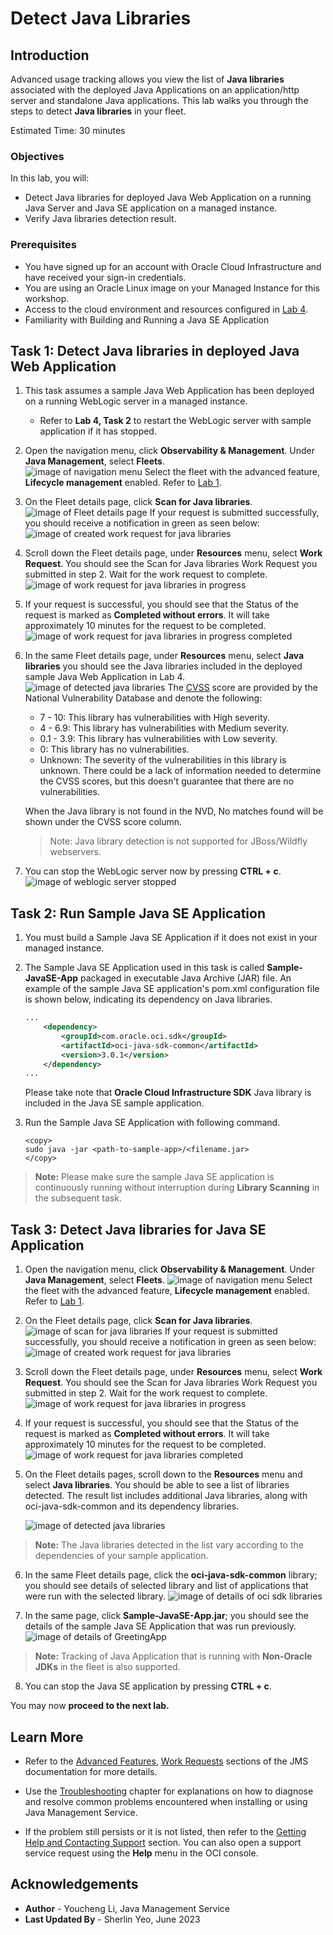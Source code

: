 # Detect Java Libraries

## Introduction

Advanced usage tracking allows you view the list of **Java libraries** associated with the deployed Java Applications on an application/http server and standalone Java applications.
This lab walks you through the steps to detect **Java libraries** in your fleet.

Estimated Time: 30 minutes

### Objectives

In this lab, you will:

* Detect Java libraries for deployed Java Web Application on a running Java Server and Java SE application on a managed instance.
* Verify Java libraries detection result.


### Prerequisites

* You have signed up for an account with Oracle Cloud Infrastructure and have received your sign-in credentials.
* You are using an Oracle Linux image on your Managed Instance for this workshop.
* Access to the cloud environment and resources configured in [Lab 4](?lab=track-java-servers).
* Familiarity with Building and Running a Java SE Application

## Task 1: Detect Java libraries in deployed Java Web Application

1. This task assumes a sample Java Web Application has been deployed on a running WebLogic server in a managed instance.
	* Refer to **Lab 4, Task 2** to restart the WebLogic server with sample application if it has stopped.

2. Open the navigation menu, click **Observability & Management**. Under **Java Management**, select **Fleets**.  
	![image of navigation menu](images/console-navigation-fleet.png)
	Select the fleet with the advanced feature, **Lifecycle management** enabled. Refer to  [Lab 1](?lab=set-up-and-enable-advanced-features-on-java-management-service).

3. On the Fleet details page, click **Scan for Java libraries**.
	![image of Fleet details page](images/scan-java-libraries.png)
	If your request is submitted successfully, you should receive a notification in green as seen below: 
	![image of created work request for java libraries](images/work-request-of-libraries-scan-created.png)

4. Scroll down the Fleet details page, under **Resources** menu, select **Work Request**. You should see the Scan for Java libraries Work Request you submitted in step 2. Wait for the work request to complete.
	![image of work request for java libraries in progress](images/work-request-of-libraries-scan-in-progress.png)

5. If your request is successful, you should see that the Status of the request is marked as **Completed without errors**. It will take approximately 10 minutes for the request to be completed.
	![image of work request for java libraries in progress completed](images/work-request-of-libraries-scan-completed.png)

6. In the same Fleet details page, under **Resources** menu, select **Java libraries** you should see the Java libraries included in the deployed sample Java Web Application in Lab 4.
	![image of detected java libraries](images/java-libraries-web.png)
	The [CVSS](https://www.oracle.com/security-alerts/cvssscoringsystem.html) score are provided by the National Vulnerability Database and denote the following: 
	- 7 - 10: This library has vulnerabilities with High severity. 
    - 4 - 6.9: This library has vulnerabilities with Medium severity. 
    - 0.1 - 3.9: This library has vulnerabilities with Low severity. 
    - 0: This library has no vulnerabilities.
    - Unknown: The severity of the vulnerabilities in this library is unknown. There could be a lack of information needed to determine the CVSS scores, but this doesn't guarantee that there are no vulnerabilities. 

	When the Java library is not found in the NVD, No matches found will be shown under the CVSS score column.
	> Note: Java library detection is not supported for JBoss/Wildfly webservers.

7. You can stop the WebLogic server now by pressing **CTRL + c**.
	![image of weblogic server stopped](images/stop-weblogic-server.png)


## Task 2: Run Sample Java SE Application

1. You must build a Sample Java SE Application if it does not exist in your managed instance.
2. The Sample Java SE Application used in this task is called **Sample-JavaSE-App** packaged in executable Java Archive (JAR) file. An example of the sample Java SE application's pom.xml configuration file is shown below, indicating its dependency on Java libraries.
	```xml
	...
		<dependency>
			<groupId>com.oracle.oci.sdk</groupId>
			<artifactId>oci-java-sdk-common</artifactId>
			<version>3.0.1</version>
		</dependency>
	...
	```
	Please take note that **Oracle Cloud Infrastructure SDK** Java library is included in the Java SE sample application.

3. Run the Sample Java SE Application with following command.
	```
	<copy>
	sudo java -jar <path-to-sample-app>/<filename.jar>
	</copy>
	```
> **Note:** Please make sure the sample Java SE application is continuously running without interruption during **Library Scanning** in the subsequent task.

## Task 3: Detect Java libraries for Java SE Application

1. Open the navigation menu, click **Observability & Management**. Under **Java Management**, select **Fleets**.
	![image of navigation menu](images/console-navigation-fleet.png)
	Select the fleet with the advanced feature, **Lifecycle management** enabled. Refer to  [Lab 1](?lab=set-up-and-enable-advanced-features-on-java-management-service).

2. On the Fleet details page, click **Scan for Java libraries**.
	![image of scan for java libraries](images/scan-java-libraries.png)
	If your request is submitted successfully, you should receive a notification in green as seen below: 
	![image of created work request for java libraries](images/work-request-of-libraries-scan-created.png)

3. Scroll down the Fleet details page, under **Resources** menu, select **Work Request**. You should see the Scan for Java libraries Work Request you submitted in step 2. Wait for the work request to complete.
	![image of work request for java libraries in progress](images/work-request-of-libraries-scan-in-progress.png)

4. If your request is successful, you should see that the Status of the request is marked as **Completed without errors**. It will take approximately 10 minutes for the request to be completed.
	![image of work request for java libraries completed](images/work-request-of-libraries-scan-completed.png)

5. On the Fleet details pages, scroll down to the **Resources** menu and select **Java libraries**. You should be able to see a list of libraries detected. The result list includes additional Java libraries, along with oci-java-sdk-common and its dependency libraries.

	![image of detected java libraries](images/java-libraries-oci.png)
> **Note:** The Java libraries detected in the list vary according to the dependencies of your sample application.

6. In the same Fleet details page, click the **oci-java-sdk-common** library; you should see details of selected library and list of applications that were run with the selected library. 
	![image of details of oci sdk libraries](images/java-se-app-info.png)

7. In the same page, click **Sample-JavaSE-App.jar**; you should see the details of the sample Java SE Application that was run previously.
	![image of details of GreetingApp](images/java-se-app-detail.png)

> **Note:** Tracking of Java Application that is running with **Non-Oracle JDKs** in the fleet is also supported.

8. You can stop the Java SE application by pressing **CTRL + c**.  

You may now **proceed to the next lab.**

## Learn More
* Refer to the [Advanced Features](https://docs.oracle.com/en-us/iaas/jms/doc/advanced-features.html), [Work Requests](https://docs.oracle.com/en-us/iaas/jms/doc/using-java-management-service.html#GUID-77AEEBC0-93A5-4E99-96D6-BEE0FEE4539F) sections of the JMS documentation for more details.

* Use the [Troubleshooting](https://docs.oracle.com/en-us/iaas/jms/doc/troubleshooting.html#GUID-2D613C72-10F3-4905-A306-4F2673FB1CD3) chapter for explanations on how to diagnose and resolve common problems encountered when installing or using Java Management Service.

* If the problem still persists or it is not listed, then refer to the [Getting Help and Contacting Support](https://docs.oracle.com/en-us/iaas/Content/GSG/Tasks/contactingsupport.htm) section. You can also open a support service request using the **Help** menu in the OCI console.

## Acknowledgements

* **Author** - Youcheng Li, Java Management Service
* **Last Updated By** - Sherlin Yeo, June 2023
